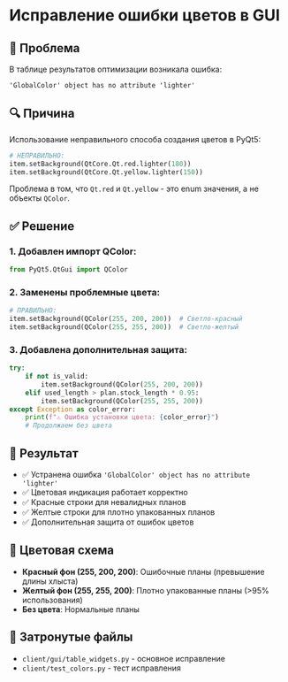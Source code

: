 # Исправление ошибки цветов в GUI

## 🐛 Проблема
В таблице результатов оптимизации возникала ошибка:
```
'GlobalColor' object has no attribute 'lighter'
```

## 🔍 Причина
Использование неправильного способа создания цветов в PyQt5:
```python
# НЕПРАВИЛЬНО:
item.setBackground(QtCore.Qt.red.lighter(180))
item.setBackground(QtCore.Qt.yellow.lighter(150))
```

Проблема в том, что `Qt.red` и `Qt.yellow` - это enum значения, а не объекты `QColor`.

## ✅ Решение

### 1. Добавлен импорт QColor:
```python
from PyQt5.QtGui import QColor
```

### 2. Заменены проблемные цвета:
```python
# ПРАВИЛЬНО:
item.setBackground(QColor(255, 200, 200))  # Светло-красный
item.setBackground(QColor(255, 255, 200))  # Светло-желтый
```

### 3. Добавлена дополнительная защита:
```python
try:
    if not is_valid:
        item.setBackground(QColor(255, 200, 200))
    elif used_length > plan.stock_length * 0.95:
        item.setBackground(QColor(255, 255, 200))
except Exception as color_error:
    print(f"⚠️ Ошибка установки цвета: {color_error}")
    # Продолжаем без цвета
```

## 🎯 Результат
- ✅ Устранена ошибка `'GlobalColor' object has no attribute 'lighter'`
- ✅ Цветовая индикация работает корректно
- ✅ Красные строки для невалидных планов
- ✅ Желтые строки для плотно упакованных планов
- ✅ Дополнительная защита от ошибок цветов

## 🔄 Цветовая схема
- **Красный фон (255, 200, 200)**: Ошибочные планы (превышение длины хлыста)
- **Желтый фон (255, 255, 200)**: Плотно упакованные планы (>95% использования)
- **Без цвета**: Нормальные планы

## 📁 Затронутые файлы
- `client/gui/table_widgets.py` - основное исправление
- `client/test_colors.py` - тест исправления